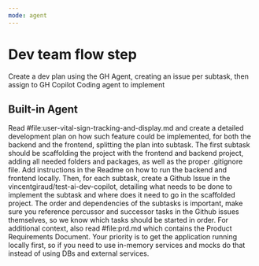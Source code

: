 ```yaml
---
mode: agent
---
```

# Dev team flow step

Create a dev plan using the GH Agent, creating an issue per subtask, then assign to GH Copilot Coding agent to implement

## Built-in Agent

Read #file:user-vital-sign-tracking-and-display.md  and create a detailed development plan on how such feature could be implemented, for both the backend and the frontend, splitting the plan into subtask.
The first subtask should be scaffolding the project with the frontend and backend project, adding all needed folders and packages, as well as the proper .gitignore file. Add instructions in the Readme on how to run the backend and frontend locally.
Then, for each subtask, create a Github Issue in the vincentgiraud/test-ai-dev-copilot, detailing what needs to be done to implement the subtask and where does it need to go in the scaffolded project. The order and dependencies of the subtasks is important, make sure you reference percussor and successor tasks in the Github issues themselves, so we know which tasks should be started in order.
For additional context, also read #file:prd.md which contains the Product Requirements Document.
Your priority is to get the application running locally first, so if you need to use in-memory services and mocks do that instead of using DBs and external services.